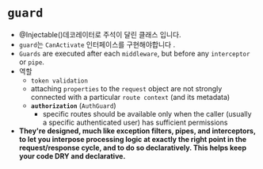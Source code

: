 # `guard`

- @Injectable()데코레이터로 주석이 달린 클래스 입니다.
- `guard`는 `CanActivate` 인터페이스를 구현해야합니다 .
- `Guards` are executed after each `middleware`, but before any `interceptor` or `pipe`.
- 역할
  - `token validation`
  - attaching `properties` to the `request` object are not strongly connected with a particular `route context` (and its metadata)
  - **`authorization`** (`AuthGuard`)
    - specific routes should be available only when the caller (usually a specific authenticated user) has sufficient permissions
- **They're designed, much like exception filters, pipes, and interceptors, to let you interpose processing logic at exactly the right point in the request/response cycle, and to do so declaratively. This helps keep your code DRY and declarative.**
